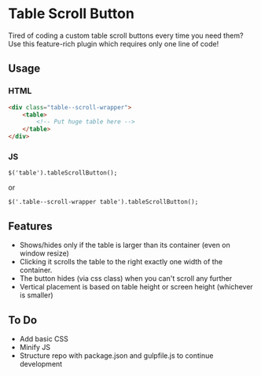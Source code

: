 # Table Scroll Button
Tired of coding a custom table scroll buttons every time you need them? Use this feature-rich plugin which requires only one line of code!

## Usage

### HTML
```HTML
<div class="table--scroll-wrapper">
    <table>
        <!-- Put huge table here -->
    </table>
</div>
```

### JS
```
$('table').tableScrollButton();
```
or
```
$('.table--scroll-wrapper table').tableScrollButton();
```

## Features
- Shows/hides only if the table is larger than its container (even on window resize)
- Clicking it scrolls the table to the right exactly one width of the container.
- The button hides (via css class) when you can't scroll any further
- Vertical placement is based on table height or screen height (whichever is smaller)

## To Do
- Add basic CSS
- Minify JS
- Structure repo with package.json and gulpfile.js to continue development